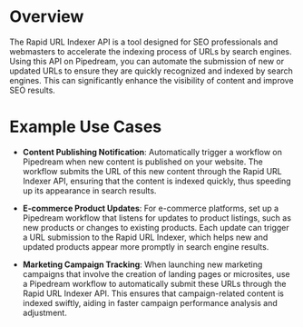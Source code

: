 # Overview

The Rapid URL Indexer API is a tool designed for SEO professionals and webmasters to accelerate the indexing process of URLs by search engines. Using this API on Pipedream, you can automate the submission of new or updated URLs to ensure they are quickly recognized and indexed by search engines. This can significantly enhance the visibility of content and improve SEO results.

# Example Use Cases

- **Content Publishing Notification**: Automatically trigger a workflow on Pipedream when new content is published on your website. The workflow submits the URL of this new content through the Rapid URL Indexer API, ensuring that the content is indexed quickly, thus speeding up its appearance in search results.

- **E-commerce Product Updates**: For e-commerce platforms, set up a Pipedream workflow that listens for updates to product listings, such as new products or changes to existing products. Each update can trigger a URL submission to the Rapid URL Indexer, which helps new and updated products appear more promptly in search engine results.

- **Marketing Campaign Tracking**: When launching new marketing campaigns that involve the creation of landing pages or microsites, use a Pipedream workflow to automatically submit these URLs through the Rapid URL Indexer API. This ensures that campaign-related content is indexed swiftly, aiding in faster campaign performance analysis and adjustment.
